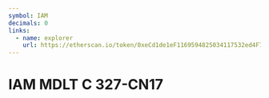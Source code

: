 ```yaml
---
symbol: IAM
decimals: 0
links:
  - name: explorer
    url: https://etherscan.io/token/0xeCd1de1eF1169594825034117532ed4F7FA2e5D9
---
```


# IAM MDLT C 327-CN17
